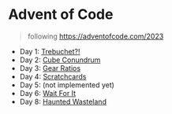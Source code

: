# Advent of Code
> following https://adventofcode.com/2023

- Day 1: [Trebuchet?!](./src/day-1/readme.md) 
- Day 2: [Cube Conundrum](./src/day-2/readme.md)
- Day 3: [Gear Ratios](./src/day-3/readme.md)
- Day 4: [Scratchcards](./src/day-4/readme.md)
- Day 5: (not implemented yet)
- Day 6: [Wait For It](./src/day-6/readme.md)
- Day 8: [Haunted Wasteland](./src/day-8/readme.md)